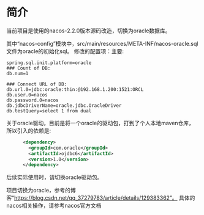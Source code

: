 # 简介
当前项目是使用的nacos-2.2.0版本源码改造，切换为oracle数据库。

其中“nacos-config”模块中，src/main/resources/META-INF/nacos-oracle.sql文件为oracle的初始化sql。
修改的配置项：主要:
```properties
spring.sql.init.platform=oracle
### Count of DB:
db.num=1

### Connect URL of DB:
db.url.0=jdbc:oracle:thin:@192.168.1.200:1521:ORCL
db.user.0=nacos
db.password.0=nacos
db.jdbcDriverName=oracle.jdbc.OracleDriver
db.testQuery=select 1 from dual
```

关于oracle驱动，目前是将一个oracle的驱动包，打到了个人本地maven仓库，所以引入的依赖是:
```xml
      <dependency>
        <groupId>com.oracle</groupId>
        <artifactId>ojdbc6</artifactId>
        <version>1.0</version>
      </dependency>
```
后续实际使用时，请切换oracle驱动包。

项目切换为oracle，参考的博客“https://blog.csdn.net/qq_37279783/article/details/129383362”。
具体的nacos相关操作，请参考nacos官方文档